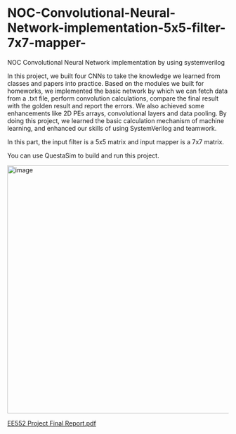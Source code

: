 # NOC-Convolutional-Neural-Network-implementation-5x5-filter-7x7-mapper-
NOC Convolutional Neural Network implementation by using systemverilog

In this project, we built four CNNs to take the knowledge we learned from classes and papers 
into practice. Based on the modules we built for homeworks, we implemented the basic network 
by which we can fetch data from a .txt file, perform convolution calculations, compare the final 
result with the golden result and report the errors. We also achieved some enhancements like 2D 
PEs arrays, convolutional layers and data pooling. By doing this project, we learned the basic 
calculation mechanism of machine learning, and enhanced our skills of using SystemVerilog and 
teamwork. 

In this part, the input filter is a 5x5 matrix and input mapper is a 7x7 matrix.

You can use QuestaSim to build and run this project.

<img width="564" alt="image" src="https://user-images.githubusercontent.com/66343787/140834980-6451cb25-d098-4237-a252-1fbc7b496d51.png">

[EE552 Project Final Report.pdf](https://github.com/jiru1997/NOC-Convolutional-Neural-Network-implementation-5x5-filter-7x7-mapper-/files/7500784/EE552.Project.Final.Report.pdf)
